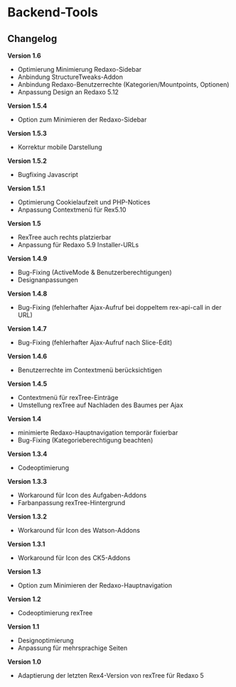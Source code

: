 ﻿Backend-Tools
=============

Changelog
---------
<b>Version 1.6</b>
- Optimierung Minimierung Redaxo-Sidebar
- Anbindung StructureTweaks-Addon
- Anbindung Redaxo-Benutzerrechte (Kategorien/Mountpoints, Optionen)
- Anpassung Design an Redaxo 5.12

<b>Version 1.5.4</b>
- Option zum Minimieren der Redaxo-Sidebar

<b>Version 1.5.3</b>
- Korrektur mobile Darstellung

<b>Version 1.5.2</b>
- Bugfixing Javascript

<b>Version 1.5.1</b>
- Optimierung Cookielaufzeit und PHP-Notices
- Anpassung Contextmenü für Rex5.10

<b>Version 1.5</b>
- RexTree auch rechts platzierbar
- Anpassung für Redaxo 5.9 Installer-URLs

<b>Version 1.4.9</b>
- Bug-Fixing (ActiveMode & Benutzerberechtigungen)
- Designanpassungen

<b>Version 1.4.8</b>
- Bug-Fixing (fehlerhafter Ajax-Aufruf bei doppeltem rex-api-call in der URL)

<b>Version 1.4.7</b>
- Bug-Fixing (fehlerhafter Ajax-Aufruf nach Slice-Edit)

<b>Version 1.4.6</b>
- Benutzerrechte im Contextmenü berücksichtigen

<b>Version 1.4.5</b>
- Contextmenü für rexTree-Einträge
- Umstellung rexTree auf Nachladen des Baumes per Ajax

<b>Version 1.4</b>
- minimierte Redaxo-Hauptnavigation temporär fixierbar
- Bug-Fixing (Kategorieberechtigung beachten)

<b>Version 1.3.4</b>
- Codeoptimierung

<b>Version 1.3.3</b>
- Workaround für Icon des Aufgaben-Addons
- Farbanpassung rexTree-Hintergrund

<b>Version 1.3.2</b>
- Workaround für Icon des Watson-Addons

<b>Version 1.3.1</b>
- Workaround für Icon des CK5-Addons

<b>Version 1.3</b>
- Option zum Minimieren der Redaxo-Hauptnavigation

<b>Version 1.2</b>
- Codeoptimierung rexTree

<b>Version 1.1</b>
- Designoptimierung
- Anpassung für mehrsprachige Seiten

<b>Version 1.0</b>
- Adaptierung der letzten Rex4-Version von rexTree für Redaxo 5
